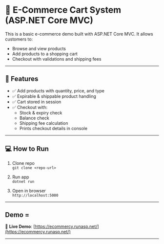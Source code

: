 # 🛒 E-Commerce Cart System (ASP.NET Core MVC)
 
This is a basic e-commerce demo built with ASP.NET Core MVC. It allows customers to:

- Browse and view products
- Add products to a shopping cart
- Checkout with validations and shipping fees

---

## 🔧 Features

- ✅ Add products with quantity, price, and type
- ✅ Expirable & shippable product handling
- ✅ Cart stored in session
- ✅ Checkout with:
  - Stock & expiry check
  - Balance check
  - Shipping fee calculation
  - Prints checkout details in console

---


## 💻 How to Run

1. Clone repo  
   `git clone <repo-url>`

2. Run app  
   `dotnet run`

3. Open in browser  
   `http://localhost:5000`

---

## Demo =

🔗 **Live Demo**: [https://ecommercy.runasp.net/](https://ecommercy.runasp.net/)

---
